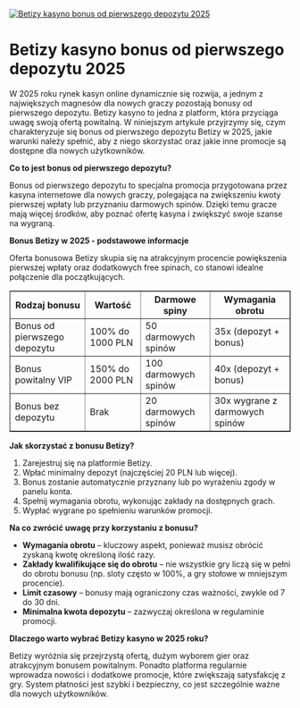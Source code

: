 [![Betizy kasyno bonus od pierwszego depozytu 2025](https://123-caf.pages.dev/gitsignup.png)](https://vrmoo.ru/Bt82HjjY)

<h1>Betizy kasyno bonus od pierwszego depozytu 2025</h1> <p>W 2025 roku rynek kasyn online dynamicznie się rozwija, a jednym z największych magnesów dla nowych graczy pozostają bonusy od pierwszego depozytu. Betizy kasyno to jedna z platform, która przyciąga uwagę swoją ofertą powitalną. W niniejszym artykule przyjrzymy się, czym charakteryzuje się bonus od pierwszego depozytu Betizy w 2025, jakie warunki należy spełnić, aby z niego skorzystać oraz jakie inne promocje są dostępne dla nowych użytkowników.</p> <p><strong>Co to jest bonus od pierwszego depozytu?</strong></p> <p>Bonus od pierwszego depozytu to specjalna promocja przygotowana przez kasyna internetowe dla nowych graczy, polegająca na zwiększeniu kwoty pierwszej wpłaty lub przyznaniu darmowych spinów. Dzięki temu gracze mają więcej środków, aby poznać ofertę kasyna i zwiększyć swoje szanse na wygraną.</p> <p><strong>Bonus Betizy w 2025 - podstawowe informacje</strong></p> <p>Oferta bonusowa Betizy skupia się na atrakcyjnym procencie powiększenia pierwszej wpłaty oraz dodatkowych free spinach, co stanowi idealne połączenie dla początkujących.</p> <table border="1" cellpadding="8" cellspacing="0" style="border-collapse: collapse; width: 100%; max-width: 600px;">   <thead>     <tr>       <th>Rodzaj bonusu</th>       <th>Wartość</th>       <th>Darmowe spiny</th>       <th>Wymagania obrotu</th>     </tr>   </thead>   <tbody>     <tr>       <td>Bonus od pierwszego depozytu</td>       <td>100% do 1000 PLN</td>       <td>50 darmowych spinów</td>       <td>35x (depozyt + bonus)</td>     </tr>     <tr>       <td>Bonus powitalny VIP</td>       <td>150% do 2000 PLN</td>       <td>100 darmowych spinów</td>       <td>40x (depozyt + bonus)</td>     </tr>     <tr>       <td>Bonus bez depozytu</td>       <td>Brak</td>       <td>20 darmowych spinów</td>       <td>30x wygrane z darmowych spinów</td>     </tr>   </tbody> </table> <p><strong>Jak skorzystać z bonusu Betizy?</strong></p> <ol>   <li>Zarejestruj się na platformie Betizy.</li>   <li>Wpłać minimalny depozyt (najczęściej 20 PLN lub więcej).</li>   <li>Bonus zostanie automatycznie przyznany lub po wyrażeniu zgody w panelu konta.</li>   <li>Spełnij wymagania obrotu, wykonując zakłady na dostępnych grach.</li>   <li>Wypłać wygrane po spełnieniu warunków promocji.</li> </ol> <p><strong>Na co zwrócić uwagę przy korzystaniu z bonusu?</strong></p> <ul>   <li><strong>Wymagania obrotu</strong> – kluczowy aspekt, ponieważ musisz obrócić zyskaną kwotę określoną ilość razy.</li>   <li><strong>Zakłady kwalifikujące się do obrotu</strong> – nie wszystkie gry liczą się w pełni do obrotu bonusu (np. sloty często w 100%, a gry stołowe w mniejszym procencie).</li>   <li><strong>Limit czasowy</strong> – bonusy mają ograniczony czas ważności, zwykle od 7 do 30 dni.</li>   <li><strong>Minimalna kwota depozytu</strong> – zazwyczaj określona w regulaminie promocji.</li> </ul> <p><strong>Dlaczego warto wybrać Betizy kasyno w 2025 roku?</strong></p> <p>Betizy wyróżnia się przejrzystą ofertą, dużym wyborem gier oraz atrakcyjnym bonusem powitalnym. Ponadto platforma regularnie wprowadza nowości i dodatkowe promocje, które zwiększają satysfakcję z gry. System płatności jest szybki i bezpieczny, co jest szczególnie ważne dla nowych użytkowników.</p>